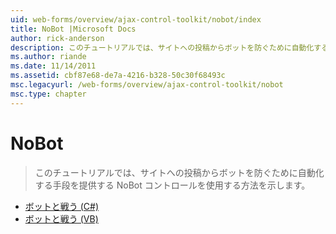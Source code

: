 ```yaml
---
uid: web-forms/overview/ajax-control-toolkit/nobot/index
title: NoBot |Microsoft Docs
author: rick-anderson
description: このチュートリアルでは、サイトへの投稿からボットを防ぐために自動化する手段を提供する NoBot コントロールを使用する方法を示します。
ms.author: riande
ms.date: 11/14/2011
ms.assetid: cbf87e68-de7a-4216-b328-50c30f68493c
msc.legacyurl: /web-forms/overview/ajax-control-toolkit/nobot
msc.type: chapter
---
```

<a name="nobot"></a>NoBot
====================
> このチュートリアルでは、サイトへの投稿からボットを防ぐために自動化する手段を提供する NoBot コントロールを使用する方法を示します。


- [ボットと戦う (C#)](fighting-bots-cs.md)
- [ボットと戦う (VB)](fighting-bots-vb.md)
